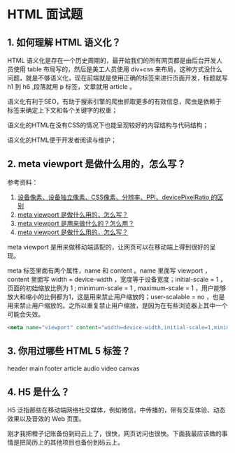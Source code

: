 # HTML 面试题

## 1. 如何理解 HTML 语义化？

 HTML 语义化是存在一个历史周期的，最开始我们的所有网页都是由后台开发人员使用 table 布局写的，然后是美工人员使用 div+css 来布局，这种方式没什么问题，就是不够语义化，现在前端就是使用正确的标签来进行页面开发，标题就写 h1 到 h6 ,段落就用 p 标签，文章就用 article 。

语义化有利于SEO，有助于搜索引擎的爬虫抓取更多的有效信息，爬虫是依赖于标签来确定上下文和各个关键字的权重；

语义化的HTML在没有CSS的情况下也能呈现较好的内容结构与代码结构；

语义化的HTML便于开发者阅读与维护；

## 2. meta viewport 是做什么用的，怎么写？

参考资料：

1. [设备像素、设备独立像素、CSS像素、分辨率、PPI、devicePixelRatio 的区别](https://zhuanlan.zhihu.com/p/68563760)
2. [meta viewport 是做什么用的，怎么写？](https://zhuanlan.zhihu.com/p/68539694)
3. [meta viewport 是用来做什么的？怎么用？](https://www.jianshu.com/p/cb1c0f1c71ab)
4. [meta viewport 是做什么用的，怎么写？](https://juejin.cn/post/6844904110873919502)

meta viewport 是用来做移动端适配的，让网页可以在移动端上得到很好的呈现。

meta 标签里面有两个属性，name 和 content 。name 里面写 viewport ，content 里面写 width = device-width ，宽度等于设备宽度；initial-scale = 1 ，页面的初始缩放比例为 1 ;  minimum-scale = 1 , maximum-scale = 1 ，用户能够放大和缩小的比例都为1，这是用来禁止用户缩放的；user-scalable = no ，也是用来禁止用户缩放的。之所以重复禁止用户缩放，是因为在有些浏览器上其中一个可能会失效。

```html
<meta name="viewport" content="width=device-width,initial-scale=1,minimum-scale=1,maximum-scale=1,user-scalable=no">
```

## 3. 你用过哪些 HTML 5 标签？
header main footer article audio video canvas

## 4. H5 是什么？
H5 泛指那些在移动端网络社交媒体，例如微信，中传播的，带有交互体验、动态效果以及音效的 Web 页面。

















刚才我把橙子记账备份到码云上了，很快，网页访问也很快。下面我最应该做的事情是把简历上的其他项目也备份到码云上。

